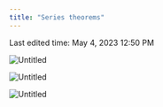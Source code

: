 ```yaml
---
title: "Series theorems"
---
```

Last edited time: May 4, 2023 12:50 PM

![Untitled](Series%20theorems/Untitled.png)

![Untitled](Series%20theorems/Untitled%201.png)

![Untitled](Series%20theorems/Untitled%202.png)
